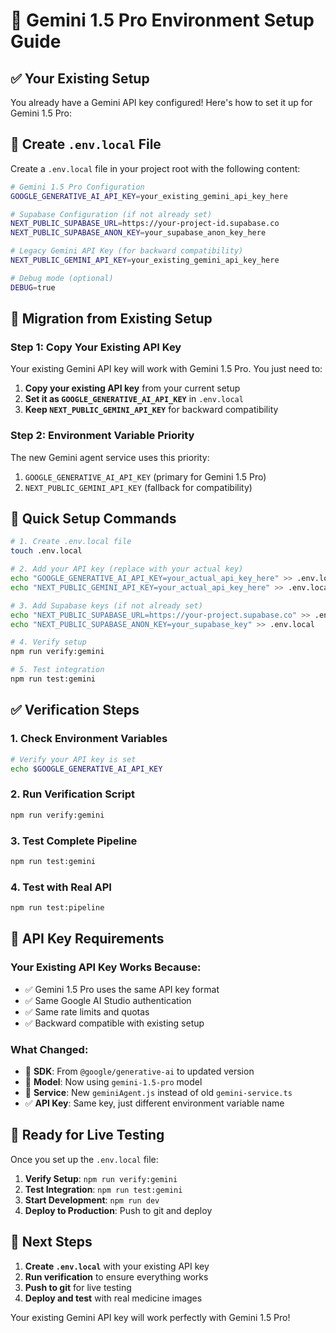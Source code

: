 # 🔑 Gemini 1.5 Pro Environment Setup Guide

## ✅ **Your Existing Setup**

You already have a Gemini API key configured! Here's how to set it up for Gemini 1.5 Pro:

## 📁 **Create `.env.local` File**

Create a `.env.local` file in your project root with the following content:

```bash
# Gemini 1.5 Pro Configuration
GOOGLE_GENERATIVE_AI_API_KEY=your_existing_gemini_api_key_here

# Supabase Configuration (if not already set)
NEXT_PUBLIC_SUPABASE_URL=https://your-project-id.supabase.co
NEXT_PUBLIC_SUPABASE_ANON_KEY=your_supabase_anon_key_here

# Legacy Gemini API Key (for backward compatibility)
NEXT_PUBLIC_GEMINI_API_KEY=your_existing_gemini_api_key_here

# Debug mode (optional)
DEBUG=true
```

## 🔄 **Migration from Existing Setup**

### **Step 1: Copy Your Existing API Key**
Your existing Gemini API key will work with Gemini 1.5 Pro. You just need to:

1. **Copy your existing API key** from your current setup
2. **Set it as `GOOGLE_GENERATIVE_AI_API_KEY`** in `.env.local`
3. **Keep `NEXT_PUBLIC_GEMINI_API_KEY`** for backward compatibility

### **Step 2: Environment Variable Priority**
The new Gemini agent service uses this priority:
1. `GOOGLE_GENERATIVE_AI_API_KEY` (primary for Gemini 1.5 Pro)
2. `NEXT_PUBLIC_GEMINI_API_KEY` (fallback for compatibility)

## 🚀 **Quick Setup Commands**

```bash
# 1. Create .env.local file
touch .env.local

# 2. Add your API key (replace with your actual key)
echo "GOOGLE_GENERATIVE_AI_API_KEY=your_actual_api_key_here" >> .env.local
echo "NEXT_PUBLIC_GEMINI_API_KEY=your_actual_api_key_here" >> .env.local

# 3. Add Supabase keys (if not already set)
echo "NEXT_PUBLIC_SUPABASE_URL=https://your-project.supabase.co" >> .env.local
echo "NEXT_PUBLIC_SUPABASE_ANON_KEY=your_supabase_key" >> .env.local

# 4. Verify setup
npm run verify:gemini

# 5. Test integration
npm run test:gemini
```

## ✅ **Verification Steps**

### **1. Check Environment Variables**
```bash
# Verify your API key is set
echo $GOOGLE_GENERATIVE_AI_API_KEY
```

### **2. Run Verification Script**
```bash
npm run verify:gemini
```

### **3. Test Complete Pipeline**
```bash
npm run test:gemini
```

### **4. Test with Real API**
```bash
npm run test:pipeline
```

## 🔧 **API Key Requirements**

### **Your Existing API Key Works Because:**
- ✅ Gemini 1.5 Pro uses the same API key format
- ✅ Same Google AI Studio authentication
- ✅ Same rate limits and quotas
- ✅ Backward compatible with existing setup

### **What Changed:**
- 🔄 **SDK**: From `@google/generative-ai` to updated version
- 🔄 **Model**: Now using `gemini-1.5-pro` model
- 🔄 **Service**: New `geminiAgent.js` instead of old `gemini-service.ts`
- ✅ **API Key**: Same key, just different environment variable name

## 🚀 **Ready for Live Testing**

Once you set up the `.env.local` file:

1. **Verify Setup**: `npm run verify:gemini`
2. **Test Integration**: `npm run test:gemini`
3. **Start Development**: `npm run dev`
4. **Deploy to Production**: Push to git and deploy

## 🎯 **Next Steps**

1. **Create `.env.local`** with your existing API key
2. **Run verification** to ensure everything works
3. **Push to git** for live testing
4. **Deploy and test** with real medicine images

Your existing Gemini API key will work perfectly with Gemini 1.5 Pro!
